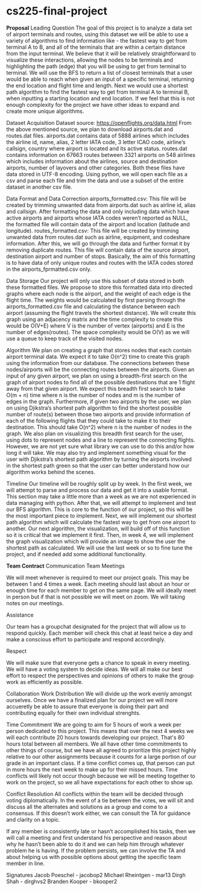 # cs225-final-project

**Proposal**
Leading Question
The goal of this project is to analyze a data set of airport terminals and routes, using this dataset we will be able to use a variety of algorithms to find information like - the fastest way to get from terminal A to B, and all of the terminals that are within a certain distance from the input terminal. We believe that it will be relatively straightforward to visualize these interactions, allowing the nodes to be terminals and highlighting the path (edge) that you will be using to get from terminal to terminal. We will use the BFS to return a list of closest terminals that a user would be able to reach when given an input of a specific terminal, returning the end location and flight time and length. Next we would use a shortest path algorithm to find the fastest way to get from terminal A to terminal B, when inputting a starting location and end location. If we feel that this is not enough complexity for the project we have other ideas to expand and create more unique algorithms.

Dataset Acquisition
Dataset source: https://openflights.org/data.html From the above mentioned source, we plan to download airports.dat and routes.dat files. airports.dat contains data of 5888 airlines which includes the airline id, name, alias, 2 letter IATA code, 3 letter ICAO code, airline’s callsign, country where airport is located and its active status. routes.dat contains information on 67663 routes between 3321 airports on 548 airlines which includes information about the airlines, source and destination airports, number of layovers and other categories. Both these files have data stored in UTF-8 encoding. Using python, we will open each file as a csv and parse each file and trim the data and use a subset of the entire dataset in another csv file.

Data Format and Data Correction
airports_formatted.csv: This file will be created by trimming unwanted data from airports.dat such as airline id, alias and callsign. After formatting the data and only including data which have active airports and airports whose IATA codes weren’t reported as NULL, the formatted file will contain data of the airport and location (latitude and longitude). routes_formatted.csv: This file will be created by trimming unwanted data from routes.dat such as airline, equipment, and codeshare information. After this, we will go through the data and further format it by removing duplicate routes. This file will contain data of the source airport, destination airport and number of stops. Basically, the aim of this formatting is to have data of only unique routes and routes with the IATA codes stored in the airports_fprmatted.csv only.

Data Storage
Our project will only use this subset of data stored in both these formatted files. We propose to store this formatted data into directed graphs where each node is the airport, and the weight of each edge is the flight time. The weights would be calculated by first parsing through the airports_formatted.csv file and calculating the distance between each airport (assuming the flight travels the shortest distance). We will create this graph using an adjacency matrix and the time complexity to create this would be O(V+E) where V is the number of vertex (airports) and E is the number of edges(routes). The space complexity would be O(V) as we will use a queue to keep track of the visited nodes.

Algorithm
We plan on creating a graph that stores nodes that each contain airport terminal data. We expect it to take O(n^2) time to create this graph using the information from our database. The connections between these nodes/airports will be the connecting routes between the airports. Given an input of any given airport, we plan on using a breadth-first search on the graph of airport nodes to find all of the possible destinations that are 1 flight away from that given airport. We expect this breadth first search to take O(m + n) time where n is the number of nodes and m is the number of edges in the graph. Furthermore, if given two airports by the user, we plan on using Djikstra’s shortest path algorithm to find the shortest possible number of route(s) between those two airports and provide information of each of the following flights that they could take to make it to their destination. This should take O(n^2) where n is the number of nodes in the graph. We also plan on visualizing this breadth first search for the user, using dots to represent nodes and a line to represent the connecting flights. However, we are not yet sure what library we can use to do this and/or how long it will take. We may also try and implement something visual for the user with Djikstra’s shortest path algorithm by turning the airports involved in the shortest path green so that the user can better understand how our algorithm works behind the scenes.

Timeline
Our timeline will be roughly split up by week. In the first week, we will attempt to parse and process our data and get it into a usable format. This section may take a little more than a week as we are not experienced in data managing with python. After that, we will attempt to implement and test our BFS algorithm. This is core to the function of our project, so this will be the most important piece to implement. Next, we will implement our shortest path algorithm which will calculate the fastest way to get from one airport to another. Our next algorithm, the visualization, will build off of this function so it is critical that we implement it first. Then, in week 4, we will implement the graph visualization which will provide an image to show the user the shortest path as calculated. We will use the last week or so to fine tune the project, and if needed add some additional functionality.


**Team Contract**
Communication
Team Meetings

We will meet whenever is required to meet our project goals. This may be between 1 and 4 times a week. Each meeting should last about an hour or enough time for each member to get on the same page. We will ideally meet in person but if that is not possible we will meet on zoom. We will taking notes on our meetings.

Assistance

Our team has a groupchat designated for the project that will allow us to respond quickly. Each member will check this chat at least twice a day and make a conscious effort to participate and respond accordingly.

Respect

We will make sure that everyone gets a chance to speak in every meeting. We will have a voting system to decide ideas. We will all make our best effort to respect the perspectives and opinions of others to make the group work as efficiently as possible.

Collaboration
Work Distribution
We will divide up the work evenly amongst ourselves. Once we have a finalized plan for our project we will more accueretly be able to assure that everyone is doing their part and contributing equally for their own individual strenghts.

Time Commitment
We are going to aim for 5 hours of work a week per person dedicated to this project. This means that over the next 4 weeks we will each contribute 20 hours towards developing our project. That's 80 hours total between all members. We all have other time commitments to other things of course, but we have all agreed to prioritize this project highly relative to our other assignments because it counts for a large portion of our grade in an important class. If a time conflict comes up, that person can put in more hours the next week to make up for their missed hours. Time conflicts will likely not occur though because we will be meeting together to work on the project, so we all have expectations for each other to show up.

Conflict Resolution
All conflicts within the team will be decided through voting diplomatically. In the event of a tie between the votes, we will sit and discuss all the alternates and solutions as a group and come to a consensus. If this doesn’t work either, we can consult the TA for guidance and clarity on a topic.

If any member is consistently late or hasn’t accomplished his tasks, then we will call a meeting and first understand his perspective and reason about why he hasn’t been able to do it and we can help him through whatever problem he is having. If the problem persists, we can involve the TA and about helping us with possible options about getting the specific team member in line.

Signatures
Jacob Poeschel - jacobop2 Michael Rheintgen - mar13 Dirgh Shah - dirghvs2 Branden Kooper - bkooper2
